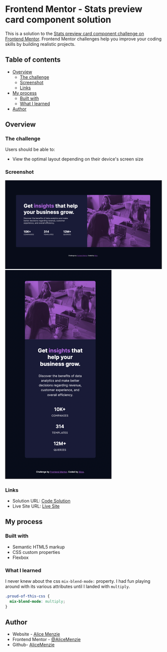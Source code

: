 # Frontend Mentor - Stats preview card component solution

This is a solution to the [Stats preview card component challenge on Frontend Mentor](https://www.frontendmentor.io/challenges/stats-preview-card-component-8JqbgoU62). Frontend Mentor challenges help you improve your coding skills by building realistic projects. 

## Table of contents

- [Overview](#overview)
  - [The challenge](#the-challenge)
  - [Screenshot](#screenshot)
  - [Links](#links)
- [My process](#my-process)
  - [Built with](#built-with)
  - [What I learned](#what-i-learned)
- [Author](#author)

## Overview

### The challenge

Users should be able to:

- View the optimal layout depending on their device's screen size

### Screenshot

![Desktop View](./images/completed-dsk.png)
![Mobile View](./images/completed-mb.png)


### Links

- Solution URL: [Code Solution](https://github.com/AliceMenzie/stats-preview-card)
- Live Site URL: [Live Site](https://alicemenzie.github.io/stats-preview-card/)

## My process

### Built with

- Semantic HTML5 markup
- CSS custom properties
- Flexbox

### What I learned

I never knew about the css ` mix-blend-mode: ` property. 
I had fun playing around with its various attributes until I landed with `multiply`.

```css
.proud-of-this-css {
  mix-blend-mode: multiply;
}
```

## Author

- Website - [Alice Menzie](https://www.alicemenzie.dev)
- Frontend Mentor - [@AliceMenzie](https://www.frontendmentor.io/profile/AliceMenzie)
- Github- [AliceMenzie](https://github.com/AliceMenzie)
